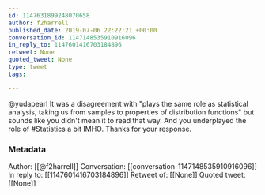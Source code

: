 ```yaml
---
id: 1147631899248070658
author: f2harrell
published_date: 2019-07-06 22:22:21 +00:00
conversation_id: 1147148535910916096
in_reply_to: 1147601416703184896
retweet: None
quoted_tweet: None
type: tweet
tags:

---
```


@yudapearl It was a disagreement with "plays the same role as statistical analysis, taking us from samples to properties of distribution functions" but sounds like you didn't mean it to read that way.  And you underplayed the role of #Statistics a bit IMHO.  Thanks for your response.

### Metadata

Author: [[@f2harrell]]
Conversation: [[conversation-1147148535910916096]]
In reply to: [[1147601416703184896]]
Retweet of: [[None]]
Quoted tweet: [[None]]
